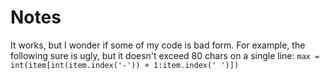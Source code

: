 # Notes

It works, but I wonder if some of my code is bad form. For example, the following sure is ugly, but it doesn't exceed 80 chars on a single line:
`max = int(item[int(item.index('-')) + 1:item.index(' ')])`
